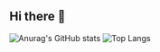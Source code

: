 ## Hi there 👋

![Anurag's GitHub stats](https://github-readme-stats.vercel.app/api?username=hyyscyydxg) ![Top Langs](https://github-readme-stats.vercel.app/api/top-langs/?username=hyyscyydxg)
